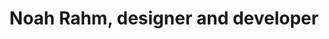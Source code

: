 ---
title: Noah Rahm, designer and developer
description: Independent designer and developer based in the USA, helping people make an impact through carefully crafted visual design and technical solutions.
layout: "index"
---